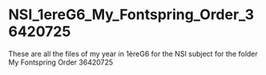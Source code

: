 # NSI_1ereG6_My_Fontspring_Order_36420725
 These are all the files of my year in 1èreG6 for the NSI subject for the folder My Fontspring Order 36420725
